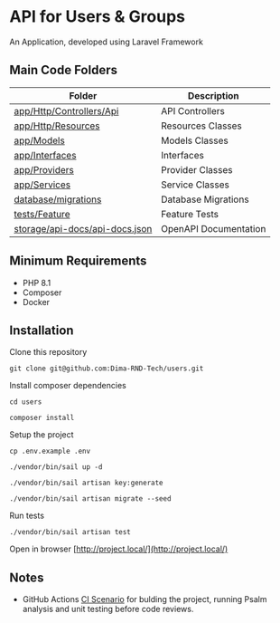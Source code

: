 # API for Users & Groups
An Application, developed using Laravel Framework

## Main Code Folders

| Folder | Description |
| --- | --- |
| [app/Http/Controllers/Api](https://github.com/Dima-RND-Tech/users/tree/main/app/Http/Controllers/Api) | API Controllers | 
| [app/Http/Resources](https://github.com/Dima-RND-Tech/users/tree/main/app/Http/Resources) | Resources Classes |
| [app/Models](https://github.com/Dima-RND-Tech/users/tree/main/app/Models) | Models Classes |
| [app/Interfaces](https://github.com/Dima-RND-Tech/users/tree/main/app/Interfaces) | Interfaces |
| [app/Providers](https://github.com/Dima-RND-Tech/users/tree/main/app/Providers) | Provider Classes |
| [app/Services](https://github.com/Dima-RND-Tech/users/tree/main/app/Services) | Service Classes | 
| [database/migrations](https://github.com/Dima-RND-Tech/users/tree/main/database/migrations) | Database Migrations | 
| [tests/Feature](https://github.com/Dima-RND-Tech/users/tree/main/tests/Feature) | Feature Tests | 
| [storage/api-docs/api-docs.json](https://github.com/Dima-RND-Tech/users/tree/main/storage/api-docs/api-docs.json) | OpenAPI Documentation | 

## Minimum Requirements
- PHP 8.1
- Composer
- Docker

## Installation

Clone this repository
```
git clone git@github.com:Dima-RND-Tech/users.git
```

Install composer dependencies
```
cd users

composer install
```

Setup the project
```
cp .env.example .env

./vendor/bin/sail up -d

./vendor/bin/sail artisan key:generate

./vendor/bin/sail artisan migrate --seed
```

Run tests
```
./vendor/bin/sail artisan test
```

Open in browser
[http://project.local/](http://project.local/)

## Notes

- GitHub Actions [CI Scenario](https://github.com/Dima-RND-Tech/users/actions) for bulding the project, running Psalm analysis and unit testing before code reviews. 
